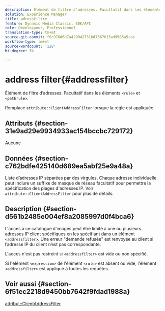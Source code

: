 ```yaml
---
description: Élément de filtre d’adresses. Facultatif dans les éléments <rule> et <pathrule>.
solution: Experience Manager
title: adressfiltre
feature: Dynamic Media Classic, SDK/API
role: Développeur, Professionnel
translation-type: tm+mt
source-git-commit: f6c97606d7a4209427316d7367013ad9585a5cae
workflow-type: tm+mt
source-wordcount: '128'
ht-degree: 3%

---
```



# address filter{#addressfilter}

Élément de filtre d’adresses. Facultatif dans les éléments `<rule>` et `<pathrule>`.

Remplace `attribute::ClientAddressFilter` lorsque la règle est appliquée.

## Attributs {#section-31e9ad29e9934933ac154bccbc729172}

Aucune

## Données {#section-c762bdfe425140d689ea5abf25e9a48a}

Liste d’adresses IP séparées par des virgules. Chaque adresse individuelle peut inclure un suffixe de masque de réseau facultatif pour permettre la spécification des plages d&#39;adresses IP. Voir `attribute::ClientAddressFilter` pour plus de détails.

## Description {#section-d561b2485e004ef8a2085997d0f4bca6}

L&#39;accès à ce catalogue d&#39;images peut être limité à une ou plusieurs adresses IP client spécifiques en les spécifiant dans un élément `<addressfilter>`. Une erreur &quot;demande refusée&quot; est renvoyée au client si l’adresse IP du client n’est pas correspondante.

L&#39;accès n&#39;est pas restreint si `<addressfilter>` est vide ou non spécifié.

Si l&#39;élément `<expression>` de l&#39;élément `<rule>` est absent ou vide, l&#39;élément `<addressfilter>` est appliqué à toutes les requêtes.

## Voir aussi {#section-6f51ec2218d9450bb7642f9fdad1988a}

[attribut::ClientAddressFilter](../../../../../is-api/image-catalog/image-serving-api-ref/c-image-catalog-reference/c-attributes-reference/r-clientaddressfilter.md#reference-7000c1f77b134462a1f06b733f29ba68)
